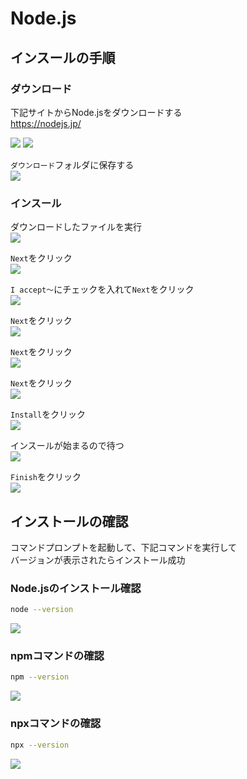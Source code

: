 # Node.js

## インスールの手順

### ダウンロード

下記サイトからNode.jsをダウンロードする  
https://nodejs.jp/

![](images/001.png)
![](images/002.png)

`ダウンロード`フォルダに保存する  
![](images/003.png)

### インスール

ダウンロードしたファイルを実行  
![](images/004.png)

`Next`をクリック  
![](images/005.png)

`I accept～`にチェックを入れて`Next`をクリック  
![](images/006.png)

`Next`をクリック  
![](images/007.png)

`Next`をクリック  
![](images/008.png)

`Next`をクリック  
![](images/009.png)

`Install`をクリック  
![](images/010.png)

インスールが始まるので待つ  
![](images/011.png)

`Finish`をクリック  
![](images/012.png)



## インストールの確認

コマンドプロンプトを起動して、下記コマンドを実行して  
バージョンが表示されたらインストール成功

### Node.jsのインストール確認

```bash
node --version
```

![](images/013.png)


### npmコマンドの確認

```bash
npm --version
```

![](images/014.png)

### npxコマンドの確認

```bash
npx --version
```

![](images/015.png)